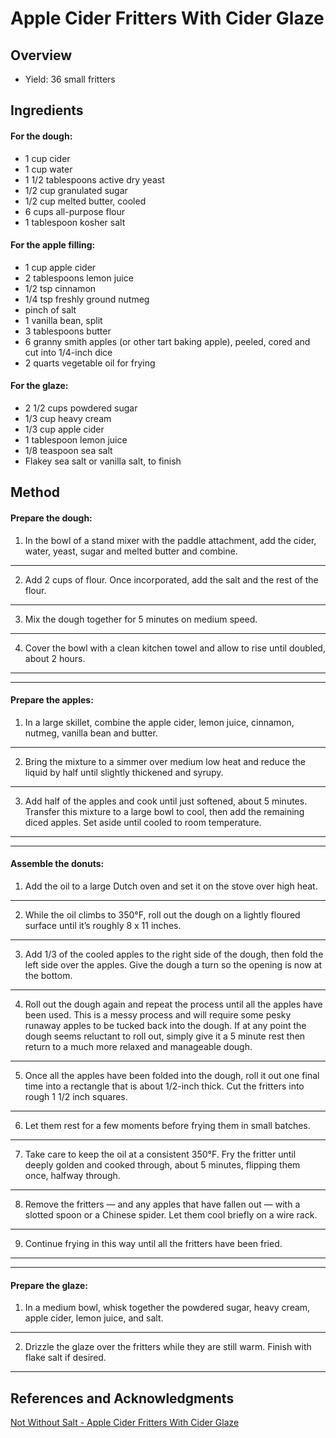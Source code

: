 # Apple Cider Fritters With Cider Glaze

## Overview

- Yield: 36 small fritters

## Ingredients

#### For the dough:
- 1 cup cider
- 1 cup water
- 1 1/2 tablespoons active dry yeast
- 1/2 cup granulated sugar
- 1/2 cup melted butter, cooled
- 6 cups all-purpose flour
- 1 tablespoon kosher salt

#### For the apple filling:
- 1 cup apple cider
- 2 tablespoons lemon juice
- 1/2 tsp cinnamon
- 1/4 tsp freshly ground nutmeg
- pinch of salt
- 1 vanilla bean, split
- 3 tablespoons butter
- 6 granny smith apples (or other tart baking apple), peeled, cored and cut into 1/4-inch dice
- 2 quarts vegetable oil for frying

#### For the glaze:
- 2 1/2 cups powdered sugar
- 1/3 cup heavy cream
- 1/3 cup apple cider
- 1 tablespoon lemon juice
- 1/8 teaspoon sea salt
- Flakey sea salt or vanilla salt, to finish

## Method

#### Prepare the dough:

1. In the bowl of a stand mixer with the paddle attachment, add the cider, water, yeast, sugar and melted butter and combine.
---
2. Add 2 cups of flour. Once incorporated, add the salt and the rest of the flour.
---
3. Mix the dough together for 5 minutes on medium speed.
---
4. Cover the bowl with a clean kitchen towel and allow to rise until doubled, about 2 hours.
---
---
#### Prepare the apples:

1. In a large skillet, combine the apple cider, lemon juice, cinnamon, nutmeg, vanilla bean and butter.
---
2. Bring the mixture to a simmer over medium low heat and reduce the liquid by half until slightly thickened and syrupy.
---
3. Add half of the apples and cook until just softened, about 5 minutes. Transfer this mixture to a large bowl to cool, then add the remaining diced apples. Set aside until cooled to room temperature.
---
---
#### Assemble the donuts:

1. Add the oil to a large Dutch oven and set it on the stove over high heat.
---
2. While the oil climbs to 350°F, roll out the dough on a lightly floured surface until it’s roughly 8 x 11 inches.
---
3. Add 1/3 of the cooled apples to the right side of the dough, then fold the left side over the apples. Give the dough a turn so the opening is now at the bottom.
---
4. Roll out the dough again and repeat the process until all the apples have been used. This is a messy process and will require some pesky runaway apples to be tucked back into the dough. If at any point the dough seems reluctant to roll out, simply give it a 5 minute rest then return to a much more relaxed and manageable dough.
---
5. Once all the apples have been folded into the dough, roll it out one final time into a rectangle that is about 1/2-inch thick. Cut the fritters into rough 1 1/2 inch squares.
---
6. Let them rest for a few moments before frying them in small batches.
---
7. Take care to keep the oil at a consistent 350°F. Fry the fritter until deeply golden and cooked through, about 5 minutes, flipping them once, halfway through.
---
8. Remove the fritters — and any apples that have fallen out — with a slotted spoon or a Chinese spider. Let them cool briefly on a wire rack.
---
9. Continue frying in this way until all the fritters have been fried.
---
---
#### Prepare the glaze:

1. In a medium bowl, whisk together the powdered sugar, heavy cream, apple cider, lemon juice, and salt.
---
2. Drizzle the glaze over the fritters while they are still warm. Finish with flake salt if desired.
---

## References and Acknowledgments

[Not Without Salt - Apple Cider Fritters With Cider Glaze](http://notwithoutsalt.com/apple-cider-fritters-with-cider-glaze/)
